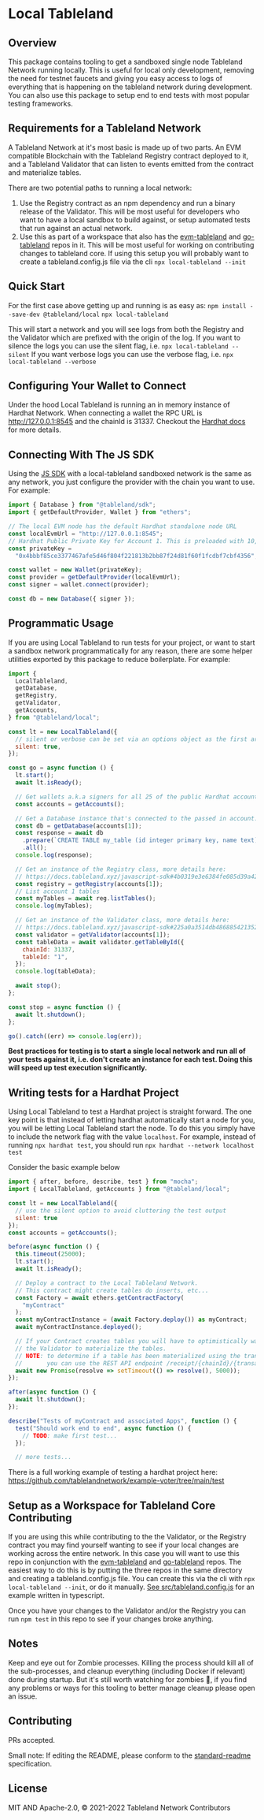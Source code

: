 # Local Tableland

## Overview

This package contains tooling to get a sandboxed single node Tableland Network running locally. This is useful for local only development, removing the need for testnet faucets and giving you easy access to logs of everything that is happening on the tableland network during development. You can also use this package to setup end to end tests with most popular testing frameworks.

## Requirements for a Tableland Network

A Tableland Network at it's most basic is made up of two parts. An EVM compatible Blockchain with the Tableland Registry contract deployed to it, and a Tableland Validator that can listen to events emitted from the contract and materialize tables.

There are two potential paths to running a local network:

1. Use the Registry contract as an npm dependency and run a binary release of the Validator. This will be most useful for developers who want to have a local sandbox to build against, or setup automated tests that run against an actual network.
2. Use this as part of a workspace that also has the [evm-tableland](https://github.com/tablelandnetwork/evm-tableland) and [go-tableland](https://github.com/tablelandnetwork/go-tableland) repos in it. This will be most useful for working on contributing changes to tableland core. If using this setup you will probably want to create a tableland.config.js file via the cli `npx local-tableland --init`

## Quick Start

For the first case above getting up and running is as easy as:
`npm install --save-dev @tableland/local`
`npx local-tableland`

This will start a network and you will see logs from both the Registry and the Validator which are prefixed with the origin of the log.
If you want to silence the logs you can use the silent flag, i.e. `npx local-tableland --silent`
If you want verbose logs you can use the verbose flag, i.e. `npx local-tableland --verbose`

## Configuring Your Wallet to Connect

Under the hood Local Tableland is running an in memory instance of Hardhat Network. When connecting a wallet the RPC URL is http://127.0.0.1:8545 and the chainId is 31337. Checkout the [Hardhat docs](https://hardhat.org/hardhat-runner/docs/getting-started#connecting-a-wallet-or-dapp-to-hardhat-network) for more details.

## Connecting With The JS SDK

Using the [JS SDK](https://github.com/tablelandnetwork/js-tableland) with a local-tableland sandboxed network is the same as any network, you just configure the provider with the chain you want to use.
For example:

```js
import { Database } from "@tableland/sdk";
import { getDefaultProvider, Wallet } from "ethers";

// The local EVM node has the default Hardhat standalone node URL
const localEvmUrl = "http://127.0.0.1:8545";
// Hardhat Public Private Key for Account 1. This is preloaded with 10,000 ETH in the local EVM node.
const privateKey =
  "0x4bbbf85ce3377467afe5d46f804f221813b2bb87f24d81f60f1fcdbf7cbf4356";

const wallet = new Wallet(privateKey);
const provider = getDefaultProvider(localEvmUrl);
const signer = wallet.connect(provider);

const db = new Database({ signer });
```

## Programmatic Usage

If you are using Local Tableland to run tests for your project, or want to start a sandbox network programmatically for any reason, there are some helper utilities exported by this package to reduce boilerplate.
For example:

```js
import {
  LocalTableland,
  getDatabase,
  getRegistry,
  getValidator,
  getAccounts,
} from "@tableland/local";

const lt = new LocalTableland({
  // silent or verbose can be set via an options object as the first arg
  silent: true,
});

const go = async function () {
  lt.start();
  await lt.isReady();

  // Get wallets a.k.a signers for all 25 of the public Hardhat accounts.
  const accounts = getAccounts();

  // Get a Database instance that's connected to the passed in account.
  const db = getDatabase(accounts[1]);
  const response = await db
    .prepare(`CREATE TABLE my_table (id integer primary key, name text);`)
    .all();
  console.log(response);

  // Get an instance of the Registry class, more details here:
  // https://docs.tableland.xyz/javascript-sdk#4b0319e3e6384fe085d39a423ef76809
  const registry = getRegistry(accounts[1]);
  // List account 1 tables
  const myTables = await reg.listTables();
  console.log(myTables);

  // Get an instance of the Validator class, more details here:
  // https://docs.tableland.xyz/javascript-sdk#225a0a3514db48688542135258993c85
  const validator = getValidator(accounts[1]);
  const tableData = await validator.getTableById({
    chainId: 31337,
    tableId: "1",
  });
  console.log(tableData);

  await stop();
};

const stop = async function () {
  await lt.shutdown();
};

go().catch((err) => console.log(err));
```

**Best practices for testing is to start a single local network and run all of your tests against it, i.e. don't create an instance for each test. Doing this will speed up test execution significantly.**

## Writing tests for a Hardhat Project

Using Local Tableland to test a Hardhat project is straight forward. The one key point is that instead of letting hardhat automatically start a node for you, you will be letting Local Tableland start the node. To do this you simply have to include the network flag with the value `localhost`. For example, instead of running `npx hardhat test`, you should run `npx hardhat --network localhost test`

Consider the basic example below

```js
import { after, before, describe, test } from "mocha";
import { LocalTableland, getAccounts } from "@tableland/local";

const lt = new LocalTableland({
  // use the silent option to avoid cluttering the test output
  silent: true
});
const accounts = getAccounts();

before(async function () {
  this.timeout(25000);
  lt.start();
  await lt.isReady();

  // Deploy a contract to the Local Tableland Network.
  // This contract might create tables do inserts, etc...
  const Factory = await ethers.getContractFactory(
    "myContract"
  );
  const myContractInstance = (await Factory.deploy()) as myContract;
  await myContractInstance.deployed();

  // If your Contract creates tables you will have to optimistically wait to allow
  // the Validator to materialize the tables.
  // NOTE: to determine if a table has been materialized using the transaction hash
  //       you can use the REST API endpoint /receipt/{chainId}/{transactionHash}
  await new Promise(resolve => setTimeout(() => resolve(), 5000));
});

after(async function () {
  await lt.shutdown();
});

describe("Tests of myContract and associated Apps", function () {
  test("Should work end to end", async function () {
    // TODO: make first test...
  });

  // more tests...
```

There is a full working example of testing a hardhat project here: https://github.com/tablelandnetwork/example-voter/tree/main/test

## Setup as a Workspace for Tableland Core Contributing

If you are using this while contributing to the the Validator, or the Registry contract you may find yourself wanting to see if your local changes are working across the entire network. In this case you will want to use this repo in conjunction with the [evm-tableland](https://github.com/tablelandnetwork/evm-tableland) and [go-tableland](https://github.com/tablelandnetwork/go-tableland) repos.
The easiest way to do this is by putting the three repos in the same directory and creating a tableland.config.js file. You can create this via the cli with `npx local-tableland --init`, or do it manually. [See src/tableland.config.js](https://github.com/tablelandnetwork/local-tableland/blob/main/src/tableland.config.example.ts) for an example written in typescript.

Once you have your changes to the Validator and/or the Registry you can run `npm test` in this repo to see if your changes broke anything.

## Notes

Keep and eye out for Zombie processes. Killing the process should kill all of the sub-processes, and cleanup everything (including Docker if relevant) done during startup. But it's still worth watching for zombies 🧟, if you find any problems or ways for this tooling to better manage cleanup please open an issue.

## Contributing

PRs accepted.

Small note: If editing the README, please conform to the
[standard-readme](https://github.com/RichardLitt/standard-readme) specification.

## License

MIT AND Apache-2.0, © 2021-2022 Tableland Network Contributors

